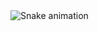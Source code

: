 <img src="https://raw.githubusercontent.com/olivia-74/olivia-74/output/snake.svg" alt="Snake animation" />

###
